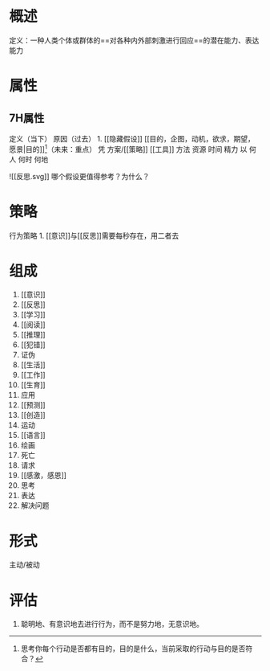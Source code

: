 # 概述
定义：一种人类个体或群体的==对各种内外部刺激进行回应==的潜在能力、表达能力
# 属性
## 7H属性
定义（当下）
原因（过去）
	1. [[隐藏假设]] 
[[目的，企图，动机，欲求，期望，愿景|目的]][^1]（未来：重点）
凭
	方案/[[策略]]
	[[工具]]
	方法
	资源
		时间
		精力
以
	何人
	何时
	何地

![[反思.svg]]
哪个假设更值得参考？为什么？
# 策略
行为策略
	1. [[意识]]与[[反思]]需要每秒存在，用二者去
# 组成
1. [[意识]]
2. [[反思]]
3. [[学习]]
4. [[阅读]]
5. [[推理]]
6. [[犯错]]
7. 证伪
8. [[生活]]
9. [[工作]]
10. [[生育]]
11. 应用
12. [[预测]]
13. [[创造]]
14.  运动
15. [[语言]]
16. 绘画
17. 死亡
18. 请求
19. [[感激，感恩]]
20. 思考
21. 表达
22. 解决问题

# 形式
 主动/被动
 
# 评估
1. 聪明地、有意识地去进行行为，而不是努力地，无意识地。

[^1]: 思考你每个行动是否都有目的，目的是什么，当前采取的行动与目的是否符合？